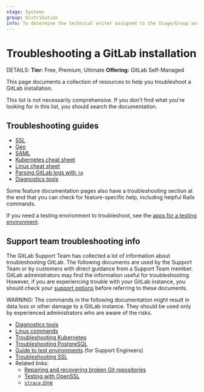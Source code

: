```yaml
---
stage: Systems
group: Distribution
info: To determine the technical writer assigned to the Stage/Group associated with this page, see https://handbook.gitlab.com/handbook/product/ux/technical-writing/#assignments
---
```


# Troubleshooting a GitLab installation

DETAILS:
**Tier:** Free, Premium, Ultimate
**Offering:** GitLab Self-Managed

This page documents a collection of resources to help you troubleshoot a GitLab
installation.

This list is not necessarily comprehensive. If you don't find what you're looking
for in this list, you should search the documentation.

## Troubleshooting guides

- [SSL](https://docs.gitlab.com/omnibus/settings/ssl/ssl_troubleshooting.html)
- [Geo](../geo/replication/troubleshooting/index.md)
- [SAML](../../user/group/saml_sso/troubleshooting.md)
- [Kubernetes cheat sheet](https://docs.gitlab.com/charts/troubleshooting/kubernetes_cheat_sheet.html)
- [Linux cheat sheet](linux_cheat_sheet.md)
- [Parsing GitLab logs with `jq`](../logs/log_parsing.md)
- [Diagnostics tools](diagnostics_tools.md)

Some feature documentation pages also have a troubleshooting section at the end
that you can check for feature-specific help, including helpful Rails commands.

If you need a testing environment to troubleshoot, see the
[apps for a testing environment](test_environments.md).

## Support team troubleshooting info

The GitLab Support Team has collected a lot of information about troubleshooting GitLab.
The following documents are used by the Support Team or by customers
with direct guidance from a Support Team member. GitLab administrators may find the
information useful for troubleshooting. However, if you are experiencing trouble with your
GitLab instance, you should check your [support options](https://about.gitlab.com/support/)
before referring to these documents.

WARNING:
The commands in the following documentation might result in data loss or
other damage to a GitLab instance. They should be used only by experienced administrators
who are aware of the risks.

- [Diagnostics tools](diagnostics_tools.md)
- [Linux commands](linux_cheat_sheet.md)
- [Troubleshooting Kubernetes](https://docs.gitlab.com/charts/troubleshooting/kubernetes_cheat_sheet.html)
- [Troubleshooting PostgreSQL](postgresql.md)
- [Guide to test environments](test_environments.md) (for Support Engineers)
- [Troubleshooting SSL](https://docs.gitlab.com/omnibus/settings/ssl/ssl_troubleshooting.html)
- Related links:
  - [Repairing and recovering broken Git repositories](https://git.seveas.net/repairing-and-recovering-broken-git-repositories.html)
  - [Testing with OpenSSL](https://www.feistyduck.com/library/openssl-cookbook/online/testing-with-openssl/index.html)
  - [`strace` zine](https://wizardzines.com/zines/strace/)
